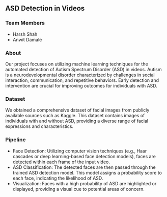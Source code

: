## ASD Detection in Videos

### Team Members
- Harsh Shah
- Anwit Damale


### About
Our project focuses on utilizing machine learning techniques for the automated detection of Autism Spectrum Disorder (ASD) in videos. Autism is a neurodevelopmental disorder characterized by challenges in social interaction, communication, and repetitive behaviors. Early detection and intervention are crucial for improving outcomes for individuals with ASD.


### Dataset 
We obtained a comprehensive dataset of facial images from publicly available sources such as Kaggle. This dataset contains images of individuals with and without ASD, providing a diverse range of facial expressions and characteristics.


### Pipeline
- Face Detection: Utilizing computer vision techniques (e.g., Haar cascades or deep learning-based face detection models), faces are detected within each frame of the input video.
- ASD Classification: The detected faces are then passed through the trained ASD detection model. This model assigns a probability score to each face, indicating the likelihood of ASD. 
- Visualization: Faces with a high probability of ASD are highlighted or displayed, providing a visual cue to potential areas of concern.


